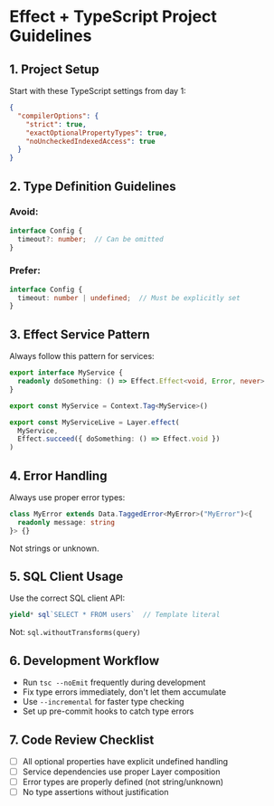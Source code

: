 # Effect + TypeScript Project Guidelines

## 1. Project Setup

Start with these TypeScript settings from day 1:

```json
{
  "compilerOptions": {
    "strict": true,
    "exactOptionalPropertyTypes": true,
    "noUncheckedIndexedAccess": true
  }
}
```

## 2. Type Definition Guidelines

### Avoid:
```typescript
interface Config {
  timeout?: number;  // Can be omitted
}
```

### Prefer:
```typescript
interface Config {
  timeout: number | undefined;  // Must be explicitly set
}
```

## 3. Effect Service Pattern

Always follow this pattern for services:

```typescript
export interface MyService {
  readonly doSomething: () => Effect.Effect<void, Error, never>
}

export const MyService = Context.Tag<MyService>()

export const MyServiceLive = Layer.effect(
  MyService,
  Effect.succeed({ doSomething: () => Effect.void })
)
```

## 4. Error Handling

Always use proper error types:

```typescript
class MyError extends Data.TaggedError<MyError>("MyError")<{
  readonly message: string
}> {}
```

Not strings or unknown.

## 5. SQL Client Usage

Use the correct SQL client API:

```typescript
yield* sql`SELECT * FROM users`  // Template literal
```

Not: `sql.withoutTransforms(query)`

## 6. Development Workflow

- Run `tsc --noEmit` frequently during development
- Fix type errors immediately, don't let them accumulate
- Use `--incremental` for faster type checking
- Set up pre-commit hooks to catch type errors

## 7. Code Review Checklist

- [ ] All optional properties have explicit undefined handling
- [ ] Service dependencies use proper Layer composition
- [ ] Error types are properly defined (not string/unknown)
- [ ] No type assertions without justification